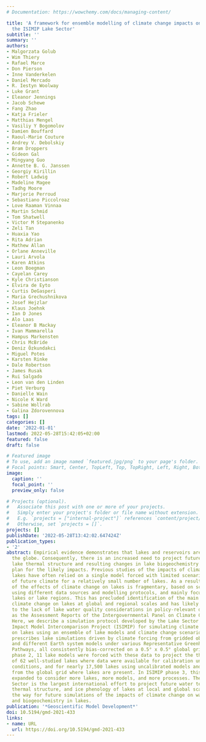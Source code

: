 ```yaml
---
# Documentation: https://wowchemy.com/docs/managing-content/

title: 'A framework for ensemble modelling of climate change impacts on lakes worldwide:
  the ISIMIP Lake Sector'
subtitle: ''
summary: ''
authors:
- Malgorzata Golub
- Wim Thiery
- Rafael Marce
- Don Pierson
- Inne Vanderkelen
- Daniel Mercado
- R. Iestyn Woolway
- Luke Grant
- Eleanor Jennings
- Jacob Schewe
- Fang Zhao
- Katja Frieler
- Matthias Mengel
- Vasiliy Y Bogomolov
- Damien Bouffard
- Raoul-Marie Couture
- Andrey V. Debolskiy
- Bram Droppers
- Gideon Gal
- Mingyang Guo
- Annette B. G. Janssen
- Georgiy Kirillin
- Robert Ladwig
- Madeline Magee
- Tadhg Moore
- Marjorie Perroud
- Sebastiano Piccolroaz
- Love Raaman Vinnaa
- Martin Schmid
- Tom Shatwell
- Victor M Stepanenko
- Zeli Tan
- Huaxia Yao
- Rita Adrian
- Mathew Allan
- Orlane Anneville
- Lauri Arvola
- Karen Atkins
- Leon Boegman
- Cayelan Carey
- Kyle Christianson
- Elvira de Eyto
- Curtis DeGasperi
- Maria Grechushnikova
- Josef Hejzlar
- Klaus Joehnk
- Ian D Jones
- Alo Laas
- Eleanor B Mackay
- Ivan Mammarella
- Hampus Markensten
- Chris McBride
- Deniz Özkundakci
- Miguel Potes
- Karsten Rinke
- Dale Robertson
- James Rusak
- Rui Salgado
- Leon van den Linden
- Piet Verburg
- Danielle Wain
- Nicole K Ward
- Sabine Wollrab
- Galina Zdorovennova
tags: []
categories: []
date: '2022-01-01'
lastmod: 2022-05-28T15:42:05+02:00
featured: false
draft: false

# Featured image
# To use, add an image named `featured.jpg/png` to your page's folder.
# Focal points: Smart, Center, TopLeft, Top, TopRight, Left, Right, BottomLeft, Bottom, BottomRight.
image:
  caption: ''
  focal_point: ''
  preview_only: false

# Projects (optional).
#   Associate this post with one or more of your projects.
#   Simply enter your project's folder or file name without extension.
#   E.g. `projects = ["internal-project"]` references `content/project/deep-learning/index.md`.
#   Otherwise, set `projects = []`.
projects: []
publishDate: '2022-05-28T13:42:02.647424Z'
publication_types:
- '2'
abstract: Empirical evidence demonstrates that lakes and reservoirs are warming across
  the globe. Consequently, there is an increased need to project future changes in
  lake thermal structure and resulting changes in lake biogeochemistry in order to
  plan for the likely impacts. Previous studies of the impacts of climate change on
  lakes have often relied on a single model forced with limited scenario-driven projections
  of future climate for a relatively small number of lakes. As a result, our understanding
  of the effects of climate change on lakes is fragmentary, based on scattered studies
  using different data sources and modelling protocols, and mainly focused on individual
  lakes or lake regions. This has precluded identification of the main impacts of
  climate change on lakes at global and regional scales and has likely contributed
  to the lack of lake water quality considerations in policy-relevant documents, such
  as the Assessment Reports of the Intergovernmental Panel on Climate Change (IPCC).
  Here, we describe a simulation protocol developed by the Lake Sector of the Inter-Sectoral
  Impact Model Intercomparison Project (ISIMIP) for simulating climate change impacts
  on lakes using an ensemble of lake models and climate change scenarios. The protocol
  prescribes lake simulations driven by climate forcing from gridded observations
  and different Earth system models under various Representative Greenhouse Gas Concentration
  Pathways, all consistently bias-corrected on a 0.5° x 0.5° global grid. In ISIMIP
  phase 2, 11 lake models were forced with these data to project the thermal structure
  of 62 well-studied lakes where data were available for calibration under historical
  conditions, and for nearly 17,500 lakes using uncalibrated models and forcing data
  from the global grid where lakes are present. In ISIMIP phase 3, this approach was
  expanded to consider more lakes, more models, and more processes. The ISIMIP Lake
  Sector is the largest international effort to project future water temperature,
  thermal structure, and ice phenology of lakes at local and global scales and paves
  the way for future simulations of the impacts of climate change on water quality
  and biogeochemistry in lakes.
publication: '*Geoscientific Model Development*'
doi: 10.5194/gmd-2021-433
links:
- name: URL
  url: https://doi.org/10.5194/gmd-2021-433
---
```

